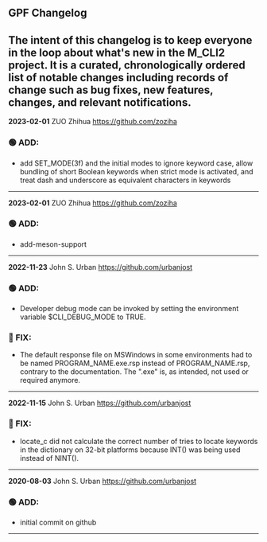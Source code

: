 ## GPF Changelog

The intent of this changelog is to keep everyone in the loop about
what's new in the M_CLI2 project. It is a curated, chronologically ordered
list of notable changes including records of change such as bug fixes,
new features, changes, and relevant notifications.
---
**2023-02-01**  ZUO Zhihua <https://github.com/zoziha>
### :green_circle: ADD:
   + add SET_MODE(3f) and the initial modes to ignore keyword case, allow
     bundling of short Boolean keywords when strict mode is activated,
     and treat dash and underscore as equivalent characters in keywords
---
**2023-02-01**  ZUO Zhihua <https://github.com/zoziha>
### :green_circle: ADD:
   + add-meson-support
<!-- zuo.zhihua@qq.com -->
---
**2022-11-23**  John S. Urban  <https://github.com/urbanjost>
### :green_circle: ADD:
   + Developer debug mode can be invoked by setting the environment
     variable $CLI_DEBUG_MODE to TRUE.
### :red_circle: FIX:
   + The default response file on MSWindows in some environments 
     had to be named PROGRAM_NAME.exe.rsp instead of PROGRAM_NAME.rsp,
     contrary to the documentation. The ".exe" is, as intended, not
     used or required anymore.
---
**2022-11-15**  John S. Urban  <https://github.com/urbanjost>
### :red_circle: FIX:
   + locate_c did not calculate the correct number of tries to locate
     keywords in the dictionary on 32-bit platforms because INT() was
     being used instead of NINT().
---
**2020-08-03**  John S. Urban  <https://github.com/urbanjost>
### :green_circle: ADD:
   + initial commit on github
---
<!--
### :green_circle: ADD:
### :orange_circle: DIFF:
### :red_circle: FIX:
   - [x] manpage
   - [x] demo program
   - [ ] unit test
-->
